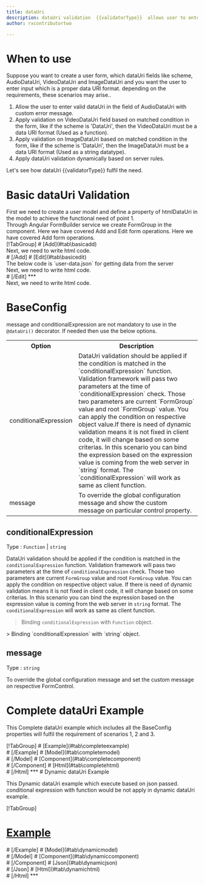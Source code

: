 ```yaml
---
title: dataUri
description: dataUri validation  {{validatorType}}  allows user to enter the input which is a valid data Uri.
author: rxcontributortwo

---
```

# When to use
Suppose you want to create a user form, which dataUri fields like scheme, AudioDataUri, VideoDataUri and ImageDataUri and you want the user to enter input which is a proper data URI format. depending on the requirements, these scenarios may arise..
<ol>
   <li>Allow the user to enter valid dataUri in the field of AudioDataUri with custom error message.</li>
   <li>Apply validation on VideoDataUri  field based on matched condition in the form, like if the scheme is 'DataUri', then the VideoDataUri  must be a data URI format (Used as a function).</li>
   <li>Apply validation on ImageDataUri based on matched condition in the form, like if the scheme is 'DataUri', then the ImageDataUri must be a data URI format (Used as a string datatype).</li>
   <li>Apply dataUri validation dynamically based on server rules.</li>
</ol>
Let's see how dataUri  {{validatorType}}  fulfil the need.

# Basic dataUri Validation
<data-scope scope="['decorator']">
First we need to create a user model and define a property of htmlDataUri in the model to achieve the functional need of point 1.
<div component="app-code" key="dataUri-add-model"></div> 
</data-scope>
Through Angular FormBuilder service we create FormGroup in the component.
<data-scope scope="['decorator']">
Here we have covered Add and Edit form operations. 
</data-scope>

<data-scope scope="['validator','template-driven']">
Here we have covered Add form operations. 
</data-scope>

<data-scope scope="['decorator']">
<div component="app-tabs" key="basic-operations"></div>
[!TabGroup]
# [Add](#tab\basicadd)
<div component="app-code" key="dataUri-add-component"></div> 
Next, we need to write html code.
<div component="app-code" key="dataUri-add-html"></div> 
<div component="app-example-runner" ref-component="app-dataUri-add"></div>
# [/Add]
# [Edit](#tab\basicedit)
<div component="app-code" key="dataUri-edit-component"></div>
The below code is `user-data.json` for getting data from the server 
<div component="app-code" key="dataUri-edit-json"></div> 
Next, we need to write html code.
<div component="app-code" key="dataUri-edit-html"></div> 
<div component="app-example-runner" ref-component="app-dataUri-edit"></div>
# [/Edit]
***
</data-scope>

<data-scope scope="['validator','template-driven']">
<div component="app-code" key="dataUri-add-component"></div> 
Next, we need to write html code.
<div component="app-code" key="dataUri-add-html"></div> 
<div component="app-example-runner" ref-component="app-dataUri-add"></div>
</data-scope>

# BaseConfig
message and conditionalExpression are not mandatory to use in the `@dataUri()` decorator. If needed then use the below options.

<table class="table table-bordered table-striped">
<tr><th>Option</th><th>Description</th></tr>
<tr><td><a  (click)='scrollTo("#conditionalExpression")' title="conditionalExpression">conditionalExpression</a></td><td>DataUri validation should be applied if the condition is matched in the `conditionalExpression` function. Validation framework will pass two parameters at the time of `conditionalExpression` check. Those two parameters are current `FormGroup` value and root `FormGroup` value. You can apply the condition on respective object value.If there is need of dynamic validation means it is not fixed in client code, it will change based on some criterias. In this scenario you can bind the expression based on the expression value is coming from the web server in `string` format. The `conditionalExpression` will work as same as client function.</td></tr>
<tr><td><a  (click)='scrollTo("#message")' title="message">message</a></td><td>To override the global configuration message and show the custom message on particular control property.</td></tr>
</table>

## conditionalExpression 
Type :  `Function`  |  `string` 

DataUri validation should be applied if the condition is matched in the `conditionalExpression` function. Validation framework will pass two parameters at the time of `conditionalExpression` check. Those two parameters are current `FormGroup` value and root `FormGroup` value. You can apply the condition on respective object value.
If there is need of dynamic validation means it is not fixed in client code, it will change based on some criterias. In this scenario you can bind the expression based on the expression value is coming from the web server in `string` format. The `conditionalExpression` will work as same as client function.

> Binding `conditionalExpression` with `Function` object.
<div component="app-code" key="dataUri-conditionalExpressionExampleFunction-model"></div> 
> Binding `conditionalExpression` with `string` object.
<div component="app-code" key="dataUri-conditionalExpressionExampleString-model"></div> 

<div component="app-example-runner" ref-component="app-dataUri-conditionalExpression" title="dataUri decorators with conditionalExpression" key="conditionalExpression"></div>

## message 
Type :  `string` 

To override the global configuration message and set the custom message on respective FormControl.

<div component="app-code" key="dataUri-messageExample-model"></div> 
<div component="app-example-runner" ref-component="app-dataUri-message" title="dataUri decorators with message" key="message"></div>

# Complete dataUri Example

This Complete dataUri example which includes all the BaseConfig properties will fulfil the requirement of scenarios 1, 2 and 3.

<div component="app-tabs" key="complete"></div>
[!TabGroup]
# [Example](#tab\completeexample)
<div component="app-example-runner" ref-component="app-dataUri-complete"></div>
# [/Example]
<data-scope scope="['decorator']">
# [Model](#tab\completemodel)
<div component="app-code" key="dataUri-complete-model"></div> 
# [/Model]
</data-scope>
# [Component](#tab\completecomponent)
<div component="app-code" key="dataUri-complete-component"></div> 
# [/Component]
# [Html](#tab\completehtml)
<div component="app-code" key="dataUri-complete-html"></div> 
# [/Html]
***

<data-scope scope="['decorator','validator']">
# Dynamic dataUri Example

This Dynamic dataUri example which execute based on json passed. conditional expression with function would be not apply in dynamic dataUri example. 

<div component="app-tabs" key="dynamic"></div>

[!TabGroup]
# [Example](#tab\dynamicexample)
<div component="app-example-runner" ref-component="app-dataUri-dynamic"></div>
# [/Example]
<data-scope scope="['decorator']">
# [Model](#tab\dynamicmodel)
<div component="app-code" key="dataUri-dynamic-model"></div>
# [/Model]
</data-scope>
# [Component](#tab\dynamiccomponent)
<div component="app-code" key="dataUri-dynamic-component"></div>
# [/Component]
# [Json](#tab\dynamicjson)
<div component="app-code" key="dataUri-dynamic-json"></div>
# [/Json]
# [Html](#tab\dynamichtml)
<div component="app-code" key="dataUri-dynamic-html"></div>
# [/Html]
***
</data-scope>
